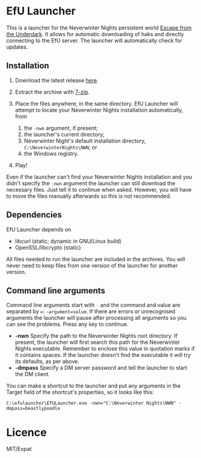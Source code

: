 # EfU Launcher

This is a launcher for the Neverwinter Nights persistent world [Escape from the Underdark][efupw]. It allows for automatic downloading of haks and directly connecting to the EfU server. The launcher will automatically check for updates.

## Installation

1. Download the latest release [here][releases].
2. Extract the archive with [7-zip][7zip].
3. Place the files anywhere, in the same directory. EfU Launcher will attempt to locate your Neverwinter Nights installation automatically, from

    1. the `-nwn` argument, if present;
    2. the launcher's current directory;
    3. Neverwinter Night's default installation directory, `C:\NeverwinterNights\NWN`; or
    4. the Windows registry.

4. Play!

Even if the launcher can't find your Neverwinter Nights installation and you didn't specify the `-nwn` argument the launcher can still download the necessary files. Just tell it to continue when asked. However, you will have to move the files manually afterwards so this is not recommended.

## Dependencies

EfU Launcher depends on

* libcurl (static; dynamic in GNU/Linux build)
* OpenSSL/libcrypto (static)

All files needed to run the launcher are included in the archives. You will never need to keep files from one version of the launcher for another version.

## Command line arguments

Command line arguments start with `-` and the command and value are separated by `=`: `-argument=value`. If there are errors or unrecognised arguments the launcher will pause after processing all arguments so you can see the problems. Press any key to continue.

* **-nwn** Specify the path to the Neverwinter Nights 
  root directory. If present, the launcher will first search this path for the Neverwinter Nights executable. Remember to enclose this value in quotation marks if it contains spaces. If the launcher doesn't find the executable it will try its defaults, as per above.
* **-dmpass** Specify a DM server password and tell the launcher to start the DM client.

You can make a shortcut to the launcher and put any arguments in the Target field of the shortcut's properties, so it looks like this:

    C:\efulauncher\EfULauncher.exe -nwn="C:\Neverwinter Nights\NWN" -dmpass=beastlypoodle

# Licence

MIT/Expat

[efupw]: http://www.efupw.com
[releases]: https://github.com/commonquail/efulauncher/releases
[7zip]: http://7-zip.com/